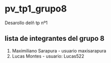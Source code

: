 # pv_tp1_grupo8
Desarollo delñ tp nº1

## lista de integrantes del grupo 8

1. Maximiliano Sarapura - usuario maxisarapura
2. Lucas Montes - usuario: Lucas522

